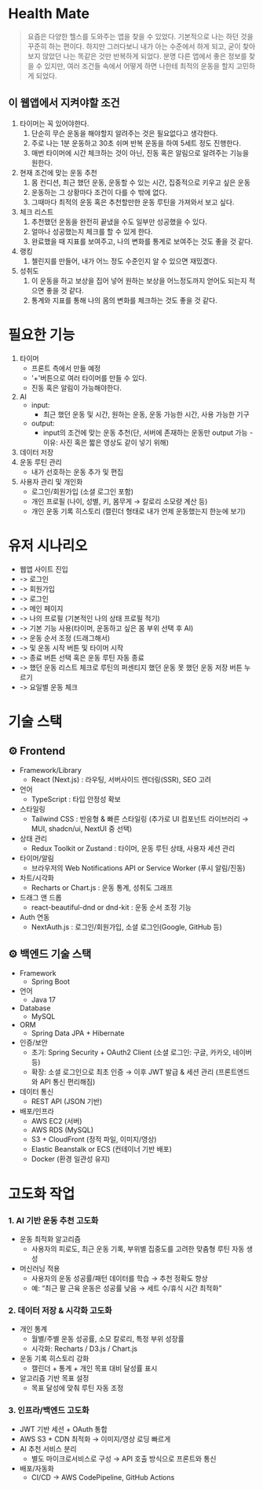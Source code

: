 # Health Mate
>요즘은 다양한 헬스를 도와주는 앱을 찾을 수 있었다.
기본적으로 나는 하던 것을 꾸준히 하는 편이다.
> 하지만 그러다보니 내가 아는 수준에서 하게 되고, 굳이 찾아보지 않았던 나는 똑같은 것만 반복하게 되었다.
> 분명 다른 앱에서 좋은 정보를 찾을 수 있지만, 여러 조건들 속에서 어떻게 하면 나한테 최적의 운동을 할지 고민하게 되었다.

## 이 웹앱에서 지켜야할 조건
1. 타이머는 꼭 있어야한다.
   1. 단순히 무슨 운동을 해야할지 알려주는 것은 필요없다고 생각한다.
   2. 주로 나는 1분 운동하고 30초 쉬며 반복 운동을 하여 5세트 정도 진행한다.
   3. 매번 타이머에 시간 체크하는 것이 아닌, 진동 혹은 알림으로 알려주는 기능을 원한다.
2. 현재 조건에 맞는 운동 추천
   1. 몸 컨디션, 최근 했던 운동, 운동할 수 있는 시간, 집중적으로 키우고 싶은 운동
   2. 운동하는 그 상황마다 조건이 다를 수 밖에 없다.
   3. 그때마다 최적의 운동 혹은 추천할만한 운동 루틴을 가져와서 보고 싶다.
3. 체크 리스트
   1. 추천했던 운동을 완전히 끝냈을 수도 일부만 성공했을 수 있다.
   2. 얼마나 성공했는지 체크를 할 수 있게 한다.
   3. 완료했을 때 지표를 보여주고, 나의 변화를 통계로 보여주는 것도 좋을 것 같다.
4. 랭킹
   1. 첼린지를 만들어, 내가 어느 정도 수준인지 알 수 있으면 재밌겠다. 
4. 성취도
   1. 이 운동을 하고 보상을 집어 넣어 원하는 보상을 어느정도까지 얻어도 되는지 적으면 좋을 것 같다.
   2. 통계와 지표를 통해 나의 몸의 변화를 체크하는 것도 좋을 것 같다.


# 필요한 기능
1. 타이머
    - 프론트 측에서 만들 예정
    - '+'버튼으로 여러 타이머를 만들 수 있다.
    - 진동 혹은 알림이 가능해야한다.
2. AI
   - input: 
     - 최근 했던 운동 및 시간, 원하는 운동, 운동 가능한 시간, 사용 가능한 기구
   - output:
     - input의 조건에 맞는 운동 추천(단, 서버에 존재하는 운동만 output 가능 - 이유: 사진 혹은 짧은 영상도 같이 넣기 위해)
3. 데이터 저장
4. 운동 루틴 관리
    - 내가 선호하는 운동 추가 및 편집
5. 사용자 관리 및 개인화
    - 로그인/회원가입 (소셜 로그인 포함)
    - 개인 프로필 (나이, 성별, 키, 몸무게 → 칼로리 소모량 계산 등)
    - 개인 운동 기록 히스토리 (캘린더 형태로 내가 언제 운동했는지 한눈에 보기)

# 유저 시나리오

- 웹앱 사이트 진입 
- -> 로그인 
- -> 회원가입 
- -> 로그인 
- -> 메인 페이지 
- -> 나의 프로필 (기본적인 나의 상태 프로필 적기)
- -> 기본 기능 사용(타이머, 운동하고 싶은 몸 부위 선택 후 AI)
- -> 운동 순서 조정 (드래그해서) 
- -> 및 운동 시작 버튼 및 타이머 시작 
- -> 종료 버튼 선택 혹은 운동 루틴 자동 종료
- -> 했던 운동 리스트 체크로 루틴의 퍼센티지 했던 운동 못 했던 운동 저장 버튼 누르기
- -> 요일별 운동 체크


# 기술 스택
## ⚙️ Frontend
- Framework/Library
    - React (Next.js) : 라우팅, 서버사이드 렌더링(SSR), SEO 고려
- 언어
  - TypeScript : 타입 안정성 확보
- 스타일링
  - Tailwind CSS : 반응형 & 빠른 스타일링
    (추가로 UI 컴포넌트 라이브러리 → MUI, shadcn/ui, NextUI 중 선택)
- 상태 관리
  - Redux Toolkit or Zustand : 타이머, 운동 루틴 상태, 사용자 세션 관리
- 타이머/알림
  - 브라우저의 Web Notifications API or Service Worker (푸시 알림/진동)
- 차트/시각화
  - Recharts or Chart.js : 운동 통계, 성취도 그래프
- 드래그 앤 드롭
  - react-beautiful-dnd or dnd-kit : 운동 순서 조정 기능
- Auth 연동
  - NextAuth.js : 로그인/회원가입, 소셜 로그인(Google, GitHub 등)


## ⚙️ 백엔드 기술 스택

- Framework
  - Spring Boot
- 언어
  - Java 17
- Database
  - MySQL
- ORM
  - Spring Data JPA + Hibernate
- 인증/보안
  - 초기: Spring Security + OAuth2 Client (소셜 로그인: 구글, 카카오, 네이버 등)
  - 확장: 소셜 로그인으로 최초 인증 → 이후 JWT 발급 & 세션 관리 (프론트엔드와 API 통신 편리해짐)
- 데이터 통신
  - REST API (JSON 기반)
- 배포/인프라
  - AWS EC2 (서버)
  - AWS RDS (MySQL)
  - S3 + CloudFront (정적 파일, 이미지/영상)
  - Elastic Beanstalk or ECS (컨테이너 기반 배포)
  - Docker (환경 일관성 유지)


# 고도화 작업
### 1. AI 기반 운동 추천 고도화
- 운동 최적화 알고리즘
  - 사용자의 피로도, 최근 운동 기록, 부위별 집중도를 고려한 맞춤형 루틴 자동 생성
- 머신러닝 적용
  - 사용자의 운동 성공률/패턴 데이터를 학습 → 추천 정확도 향상
  - 예: “최근 팔 근육 운동은 성공률 낮음 → 세트 수/휴식 시간 최적화”

### 2. 데이터 저장 & 시각화 고도화
- 개인 통계
  - 월별/주별 운동 성공률, 소모 칼로리, 특정 부위 성장률
  - 시각화: Recharts / D3.js / Chart.js
- 운동 기록 히스토리 강화
  - 캘린더 + 통계 + 개인 목표 대비 달성률 표시
- 알고리즘 기반 목표 설정
  - 목표 달성에 맞춰 루틴 자동 조정


### 3. 인프라/백엔드 고도화
- JWT 기반 세션 + OAuth 통합
- AWS S3 + CDN 최적화 → 이미지/영상 로딩 빠르게
- AI 추천 서비스 분리
  - 별도 마이크로서비스로 구성 → API 호출 방식으로 프론트와 통신
- 배포/자동화
  - CI/CD → AWS CodePipeline, GitHub Actions
